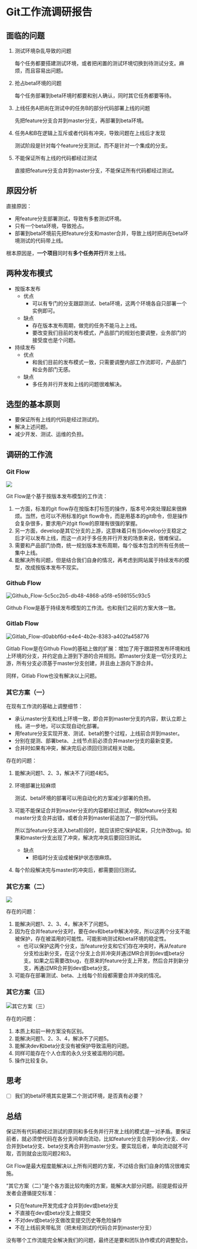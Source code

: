# Git工作流调研报告



## 面临的问题

1. 测试环境杂乱导致的问题

   每个任务都要搭建测试环境，或者把闲置的测试环境切换到待测试分支。麻烦，而且容易出问题。

2. 抢占beta环境的问题

   每个任务部署到beta环境时都要和别人确认，同时其它任务都要等待。

3. 上线任务A把尚在测试中的任务B的部分代码部署上线的问题

   先把feature分支合并到master分支，再部署到beta环境。

4. 任务A和B在逻辑上互斥或者代码有冲突，导致问题在上线后才发现

   测试阶段是针对每个feature分支测试，而不是针对一个集成的分支。

5. 不能保证所有上线的代码都经过测试

   直接把feature分支合并到master分支，不能保证所有代码都经过测试。

<!--more-->

## 原因分析

直接原因：

- 用feature分支部署测试，导致有多套测试环境。
- 只有一个beta环境，导致抢占。
- 部署到beta环境前先把feature分支和master合并，导致上线时把尚在beta环境测试的代码带上线。

根本原因是，**一个项目**同时有**多个任务并行**开发上线。

## 两种发布模式

- 按版本发布 
  - 优点 
    - 可以有专门的分支跟踪测试、beta环境，这两个环境各自只部署一个实例即可。
  - 缺点 
    - 存在版本发布周期，做完的任务不能马上上线。
    - 要改变我们目前的发布模式，产品部门的规划也要调整，业务部门的接受度也是个问题。
- 持续发布 
  - 优点 
    - 和我们目前的发布模式一致，只需要调整内部工作流即可，产品部门和业务部门无感。
  - 缺点 
    - 多任务并行开发和上线的问题很难解决。

## 选型的基本原则

- 要保证所有上线的代码是经过测试的。
- 解决上述问题。
- 减少开发、测试、运维的负担。

## 调研的工作流

### Git Flow

![](https://wx2.sinaimg.cn/large/006tNc79gy1g3221nqkh0j31470u0qa0.jpg)

Git Flow是个基于按版本发布模型的工作流：

1. 一方面，标准的git flow存在按版本打标签的操作，版本号冲突处理起来很麻烦。当然，也可以不用标准的git flow命令，而是用基本的git命令，但是操作会复杂很多，要求用户对git flow的原理有很强的掌握。
2. 另一方面，develop是其它分支的上游，这意味着只有当develop分支稳定之后才可以发布上线，而这一点对于多任务并行开发的场景来说，很难保证。
3. 需要和产品部门协商，统一规划版本发布周期，每个版本包含的所有任务统一集中上线。
4. 能解决所有问题，但是结合我们自身的情况，再考虑到网站属于持续发布的模型，改成按版本发布不现实。

### Github Flow

![Github_Flow-5c5cc2b5-db48-4868-a5f8-e598155c93c5](https://wx3.sinaimg.cn/large/006tNc79gy1g32227lrnsj320b0ou0ux.jpg)

Github Flow是基于持续发布模型的工作流。也和我们之前的方案大体一致。

### Gitlab Flow

![Gitlab_Flow-d0abbf6d-e4e4-4b2e-8383-a402fa458776](https://wx3.sinaimg.cn/large/006tNc79gy1g3222i6ac2j328q0u0gps.jpg)

Gitlab Flow是在Github Flow的基础上做的扩展：增加了用于跟踪预发布环境和线上环境的分支，并约定由上游到下游的合并规则。即master分支是一切分支的上游，所有分支必须基于master分支创建，并且由上游向下游合并。

同样，Gitlab Flow也没有解决以上问题。

### 其它方案（一）

在现有工作流的基础上调整细节：

- 承认master分支和线上环境一致，即合并到master分支的内容，默认立即上线。进一步地，可以实现自动化部署。
- 用feature分支实现开发、测试、beta的整个过程，上线前合并到master。
- 分别在提测、部署beta、上线节点前必须合并master分支的最新变更。
- 合并时如果有冲突，解决完后必须回归测试相关功能。

存在的问题：

1. 能解决问题1、2、3，解决不了问题4和5。

2. 环境部署比较麻烦

   测试、beta环境的部署可以用自动化的方案减少部署的负担。

3. 可能不能保证合并到master分支的内容都经过测试，例如feature分支和master分支合并出错，或者合并到master前追加了一部分代码。

   所以当feature分支进入beta阶段时，就应该把它保护起来，只允许改bug。如果和master分支出现了冲突，解决完冲突后要回归测试。

   - 缺点 
     - 把临时分支设成被保护状态很麻烦。

4. 每个阶段解决完与master的冲突后，都需要回归测试。

### 其它方案（二）

![](https://wx3.sinaimg.cn/large/006tNc79gy1g3220wzigvj31pz0u0wiq.jpg)

存在的问题：

1. 能解决问题1、2、3、4，解决不了问题5。
2. 因为在合并feature分支时，要在dev和beta中解决冲突，所以这两个分支不能被保护，存在被滥用的可能性。可能影响测试和beta环境的稳定性。 
   - 也可以保护这两个分支，当feature分支和它们存在冲突时，再从feature分支检出新分支，在这个分支上合并冲突并通过MR合并到dev或beta分支。如果之后需要改bug，在原来的feature分支上开发，然后合并到新分支，再通过MR合并到dev或beta分支。
3. 可能存在部署测试、beta、上线每个阶段都需要合并冲突的情况。

### 其它方案（三）

![其它方案（三）](https://wx2.sinaimg.cn/large/006tNc79gy1g32231qxa0j31sx0u0gtw.jpg)

存在的问题：

1. 本质上和前一种方案没有区别。
2. 能解决问题1、2、3、4，解决不了问题5。
3. 能解决dev和beta分支没有被保护导致滥用的问题。
4. 同样可能存在个人仓库的永久分支被滥用的问题。
5. 操作比较复杂。

## 思考

- [ ]  我们的beta环境其实是第二个测试环境，是否真有必要？

## 总结

保证所有代码都经过测试的原则和多任务并行开发上线的模式是一对矛盾。要保证前者，就必须使代码在各分支间单向流动，比如feature分支合并到dev分支、dev合并到beta分支、beta分支再合并到master分支。要实现后者，单向流动就不可取，否则就会出现问题2和3。

Git Flow是最大程度能解决以上所有问题的方案，不过结合我们自身的情况很难实施。

“其它方案（二）”是个各方面比较均衡的方案，能解决大部分问题。前提是假设开发者会遵循提交标准：

- 只在feature开发完成才合并到dev或beta分支
- 不直接在dev或beta分支上做提交
- 不对dev或beta分支做改变提交历史等危险操作
- 不在上线前夹带私货（把未经测试的代码合并到master分支）

没有哪个工作流能完全解决我们的问题，最终还是要和团队协作模式的调整配合。

